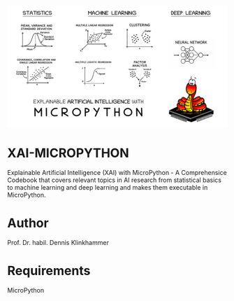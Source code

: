 ![KI-ENNA](images/xai_micropython.png)

# XAI-MICROPYTHON
Explainable Artificial Intelligence (XAI) with MicroPython - A Comprehensice Codebook that covers relevant topics in AI research from statistical basics to machine learning and deep learning and makes them executable in MicroPython.

# Author
Prof. Dr. habil. Dennis Klinkhammer

# Requirements
MicroPython
